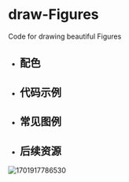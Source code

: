 # draw-Figures
Code for drawing beautiful Figures

- ## **配色**

- ## **代码示例**

- ## **常见图例**

- ## **后续资源**


![1701917786530](https://github.com/WangJingyao07/draw-Figures/assets/45681444/1d9a1373-1968-41a2-9751-49374c978e46)

